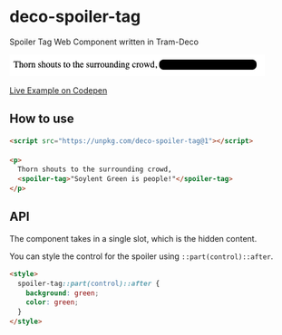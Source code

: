 # deco-spoiler-tag

Spoiler Tag Web Component written in Tram-Deco

![text "Thorn shouts to the surrounding crowd," and then there is black bar where there should be text](./preview.png)

[Live Example on Codepen](https://codepen.io/JRJurman/pen/zYbQzMg)

## How to use

```html
<script src="https://unpkg.com/deco-spoiler-tag@1"></script>

<p>
  Thorn shouts to the surrounding crowd,
  <spoiler-tag>"Soylent Green is people!"</spoiler-tag>
</p>
```

## API

The component takes in a single slot, which is the hidden content.

You can style the control for the spoiler using `::part(control)::after`.

```html
<style>
  spoiler-tag::part(control)::after {
    background: green;
    color: green;
  }
</style>
```
